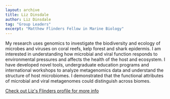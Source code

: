 ```yaml
---
layout: archive
title: Liz Dinsdale
author: Liz Dinsdale
tag: "Group Leaders"
excerpt: "Matthew Flinders Fellow in Marine Biology"
---
```


My research uses genomics to investigate the biodiversity and ecology of microbes and viruses on coral reefs, kelp 
forest and shark epidermis. I am interested in understanding how microbial and viral function responds to environmental 
pressures and affects the health of the host and ecosystem. I have developed novel tools, undergraduate education 
programs and international workshops to analyze metagenomics data and understand the structure of host microbiomes. I 
demonstrated that the functional attributes of microbial and viral metagenomes could distinguish across biomes.

[Check out Liz's Flinders profile for more info](https://www.flinders.edu.au/people/elizabeth.dinsdale)
